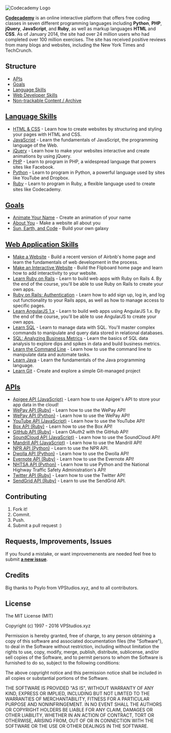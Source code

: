 ![Codecademy Logo](http://s3.amazonaws.com/codecademy-blog/assets/logo_blue_dark.png "Codecademy Logo")

**[Codecademy](http://www.codecademy.com/)** is an online interactive platform that offers free coding classes in seven different programming languages including **Python**, **PHP**, **jQuery**, **JavaScript**, and **Ruby**, as well as markup languages **HTML** and **CSS**. As of January 2014, the site had over 24 million users who had completed over 100 million exercises. The site has received positive reviews from many blogs and websites, including the New York Times and TechCrunch.


## Structure
* [APIs](https://github.com/vpstudios/codecademy-exercise-answers/tree/master/APIs) 
* [Goals](https://github.com/vpstudios/codecademy-exercise-answers/tree/master/Goals) 
* [Language Skills](https://github.com/vpstudios/codecademy-exercise-answers/tree/master/Language%20Skills) 
* [Web Developer Skills](https://github.com/vpstudios/codecademy-exercise-answers/tree/master/Web%20Developer%20Skills) 
* [Non-trackable Content / Archive](https://github.com/vpstudios/codecademy-exercise-answers/tree/master/Non-Trackable%20Content) 



## [Language Skills](https://github.com/vpstudios/codecademy-exercise-answers/tree/master/Language%20Skills)

* [HTML & CSS](http://www.codecademy.com/en/tracks/web) - Learn how to create websites by structuring and styling your pages with HTML and CSS. 
* [JavaScript](http://www.codecademy.com/en/tracks/javascript) - Learn the fundamentals of JavaScript, the programming language of the Web. 
* [jQuery](http://www.codecademy.com/en/tracks/jquery) - Learn how to make your websites interactive and create animations by using jQuery. 
* [PHP](http://www.codecademy.com/en/tracks/php) - Learn to program in PHP, a widespread language that powers sites like Facebook. 
* [Python](http://www.codecademy.com/en/tracks/python) - Learn to program in Python, a powerful language used by sites like YouTube and Dropbox. <br />
* [Ruby](http://www.codecademy.com/en/tracks/ruby) - Learn to program in Ruby, a ﬂexible language used to create sites like Codecademy.

## [Goals](https://github.com/vpstudios/codecademy-exercise-answers/tree/master/Goals)

* [Animate Your Name](https://www.codecademy.com/en/courses/animate-your-name) - Create an animation of your name <br />
* [About You](https://www.codecademy.com/en/courses/web-beginner-en-3pc6w) - Make a website all about you <br />
* [Sun, Earth, and Code](https://www.codecademy.com/en/courses/web-beginner-en-ymqg0) - Build your own galaxy <br />

## [Web Application Skills](https://github.com/vpstudios/codecademy-exercise-answers/tree/master/Web%20Developer%20Skills)

* [Make a Website](https://www.codecademy.com/en/courses/make-a-website) - Build a recent version of Airbnb's home page and learn the fundamentals of web development in the process.<br />
* [Make an Interactive Website](https://www.codecademy.com/en/skills/make-an-interactive-website) - Build the Flipboard home page and learn how to add interactivity to your website.<br />
* [Learn Ruby on Rails](https://www.codecademy.com/en/courses/learn-rails) - Learn to build web apps with Ruby on Rails 4. By the end of the course, you'll be able to use Ruby on Rails to create your own apps.<br />
* [Ruby on Rails: Authentication](https://www.codecademy.com/en/courses/rails-auth) - Learn how to add sign up, log in, and log out functionality to your Rails apps, as well as how to manage access to specific pages.<br />
* [Learn AngularJS 1.x](https://www.codecademy.com/en/courses/learn-angularjs) - Learn to build web apps using AngularJS 1.x. By the end of the course, you'll be able to use AngularJS to create your own apps.<br />
* [Learn SQL](https://www.codecademy.com/en/courses/learn-sql) - Learn to manage data with SQL. You'll master complex commands to manipulate and query data stored in relational databases.<br />
* [SQL: Analyzing Business Metrics](https://www.codecademy.com/en/courses/sql-analyzing-business-metrics) - Learn the basics of SQL data analysis to explore dips and spikes in data and build business metrics.<br />
* [Learn the Command Line](https://www.codecademy.com/en/courses/learn-the-command-line) - Learn how to use the command line to manipulate data and automate tasks.<br />
* [Learn Java](https://www.codecademy.com/en/courses/learn-java) - Learn the fundamentals of the Java programming language.<br />
* [Learn Git](https://www.codecademy.com/en/courses/learn-git) - Create and explore a simple Git-managed project<br />

## [APIs](https://github.com/vpstudios/codecademy-exercise-answers/tree/master/APIs)

* [Apigee API (JavaScript)](https://github.com/vpstudios/codecademy-exercise-answers/tree/master/APIs/Apigee%20API%20-%20JavaScript) - Learn how to use Apigee's API to store your app data in the cloud!
* [WePay API (Ruby)](https://github.com/vpstudios/codecademy-exercise-answers/tree/master/APIs/WePay%20API%20-%20Ruby) - Learn how to use the WePay API!
* [WePay API (Python)](https://github.com/vpstudios/codecademy-exercise-answers/tree/master/APIs/WePay%20API%20-%20Python) - Learn how to use the WePay API!
* [YouTube API (JavaScript)](https://github.com/vpstudios/codecademy-exercise-answers/tree/master/APIs/YouTube%20API%20-%20JavaScript) - Learn how to use the YouTube API!
* [Box API (Ruby)](https://github.com/vpstudios/codecademy-exercise-answers/tree/master/APIs/Box%20API%20-%20Ruby) - Learn how to use the Box API!
* [GitHub API (Ruby)](https://github.com/vpstudios/codecademy-exercise-answers/tree/master/APIs/GitHub%20API%20-%20Ruby) - Learn OAuth2 with the GitHub API!
* [SoundCloud API (JavaScript)](https://github.com/vpstudios/codecademy-exercise-answers/tree/master/APIs/SoundCloud%20API%20-%20JavaScript) - Learn how to use the SoundCloud API!
* [Mandrill API (JavaScript)](https://github.com/vpstudios/codecademy-exercise-answers/tree/master/APIs/Mandrill%20API%20-%20JavaScript) - Learn how to use the Mandrill API!
* [NPR API (Python)](https://github.com/vpstudios/codecademy-exercise-answers/tree/master/APIs/NPR%20API%20-%20Python) - Learn to use the NPR API.
* [Dwolla API (Python)](https://github.com/vpstudios/codecademy-exercise-answers/tree/master/APIs/Dwolla%20API%20-%20Python) - Learn how to use the Dwolla API!
* [Evernote API (Ruby)](https://github.com/vpstudios/codecademy-exercise-answers/tree/master/APIs/Evernote%20API%20-%20Ruby) - Learn how to use the Evernote API!
* [NHTSA API (Python)](https://github.com/vpstudios/codecademy-exercise-answers/tree/master/APIs/NHTSA%20API%20-%20Python) - Learn how to use Python and the National Highway Traffic Safety Administration's API!
* [Twitter API (Ruby)](https://github.com/vpstudios/codecademy-exercise-answers/tree/master/APIs/Twitter%20API%20-%20Ruby) - Learn how to use the Twitter API!
* [SendGrid API (Ruby)](https://github.com/vpstudios/codecademy-exercise-answers/tree/master/APIs/SendGrid%20API%20-%20Ruby) - Learn to use the SendGrid API.

## Contributing

1. Fork it!
2. Commit.
3. Push.
5. Submit a pull request :)

## Requests, Improvements, Issues

If you found a mistake, or want improvemenents are needed feel free to submit [**a new issue**](https://github.com/vpstudios/codecademy-exercise-answers/issues).

## Credits

Big thanks to Psylo from VPStudios.xyz, and to all contributors.

## License

The MIT License (MIT)

Copyright (c) 1997 - 2016 VPStudios.xyz

Permission is hereby granted, free of charge, to any person obtaining a copy
of this software and associated documentation files (the "Software"), to deal
in the Software without restriction, including without limitation the rights
to use, copy, modify, merge, publish, distribute, sublicense, and/or sell
copies of the Software, and to permit persons to whom the Software is
furnished to do so, subject to the following conditions:

The above copyright notice and this permission notice shall be included in all
copies or substantial portions of the Software.

THE SOFTWARE IS PROVIDED "AS IS", WITHOUT WARRANTY OF ANY KIND, EXPRESS OR
IMPLIED, INCLUDING BUT NOT LIMITED TO THE WARRANTIES OF MERCHANTABILITY,
FITNESS FOR A PARTICULAR PURPOSE AND NONINFRINGEMENT. IN NO EVENT SHALL THE
AUTHORS OR COPYRIGHT HOLDERS BE LIABLE FOR ANY CLAIM, DAMAGES OR OTHER
LIABILITY, WHETHER IN AN ACTION OF CONTRACT, TORT OR OTHERWISE, ARISING FROM,
OUT OF OR IN CONNECTION WITH THE SOFTWARE OR THE USE OR OTHER DEALINGS IN THE
SOFTWARE.
